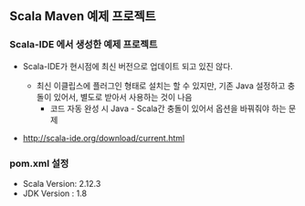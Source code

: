 ## Scala Maven 예제 프로젝트

### Scala-IDE 에서 생성한 예제 프로젝트

* Scala-IDE가 현시점에 최신 버전으로 업데이트 되고 있진 않다.

  * 최신 이클립스에 플러그인 형태로 설치는 할 수 있지만, 기존 Java 설정하고 충돌이 있어서, 별도로 받아서 사용하는 것이 나음 
    * 코드 자동 완성 시 Java - Scala간 충돌이 있어서 옵션을 바꿔줘야 하는 문제

* http://scala-ide.org/download/current.html

  

### pom.xml 설정
* Scala Version: 2.12.3
* JDK Version : 1.8

